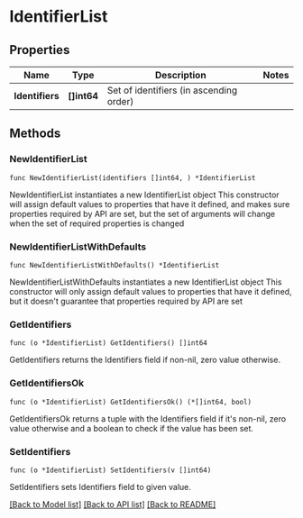 # IdentifierList

## Properties

Name | Type | Description | Notes
------------ | ------------- | ------------- | -------------
**Identifiers** | **[]int64** | Set of identifiers (in ascending order) | 

## Methods

### NewIdentifierList

`func NewIdentifierList(identifiers []int64, ) *IdentifierList`

NewIdentifierList instantiates a new IdentifierList object
This constructor will assign default values to properties that have it defined,
and makes sure properties required by API are set, but the set of arguments
will change when the set of required properties is changed

### NewIdentifierListWithDefaults

`func NewIdentifierListWithDefaults() *IdentifierList`

NewIdentifierListWithDefaults instantiates a new IdentifierList object
This constructor will only assign default values to properties that have it defined,
but it doesn't guarantee that properties required by API are set

### GetIdentifiers

`func (o *IdentifierList) GetIdentifiers() []int64`

GetIdentifiers returns the Identifiers field if non-nil, zero value otherwise.

### GetIdentifiersOk

`func (o *IdentifierList) GetIdentifiersOk() (*[]int64, bool)`

GetIdentifiersOk returns a tuple with the Identifiers field if it's non-nil, zero value otherwise
and a boolean to check if the value has been set.

### SetIdentifiers

`func (o *IdentifierList) SetIdentifiers(v []int64)`

SetIdentifiers sets Identifiers field to given value.



[[Back to Model list]](../README.md#documentation-for-models) [[Back to API list]](../README.md#documentation-for-api-endpoints) [[Back to README]](../README.md)


